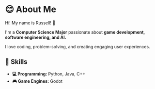 # 😊 About Me
Hi! My name is Russell! 👋

I'm a **Computer Science Major** passionate about **game development, software engineering, and AI.**

I love coding, problem-solving, and creating engaging user experiences.

## 🔧 Skills  
- **💻 Programming:** Python, Java, C++  
- **🎮 Game Engines:** Godot
